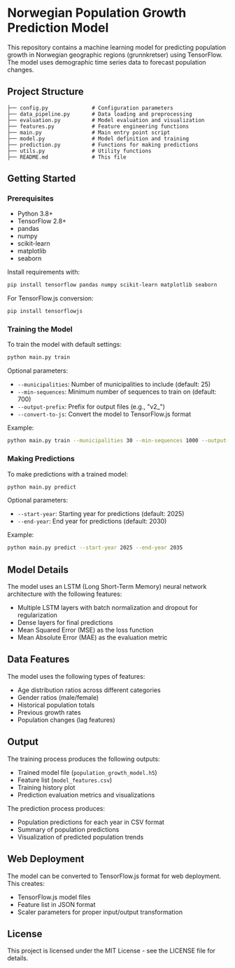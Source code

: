 # Norwegian Population Growth Prediction Model

This repository contains a machine learning model for predicting population growth in Norwegian geographic regions (grunnkretser) using TensorFlow. The model uses demographic time series data to forecast population changes.

## Project Structure

```
├── config.py              # Configuration parameters
├── data_pipeline.py       # Data loading and preprocessing
├── evaluation.py          # Model evaluation and visualization
├── features.py            # Feature engineering functions
├── main.py                # Main entry point script
├── model.py               # Model definition and training
├── prediction.py          # Functions for making predictions
├── utils.py               # Utility functions
├── README.md              # This file
```

## Getting Started

### Prerequisites

- Python 3.8+
- TensorFlow 2.8+
- pandas
- numpy
- scikit-learn
- matplotlib
- seaborn

Install requirements with:

```bash
pip install tensorflow pandas numpy scikit-learn matplotlib seaborn
```

For TensorFlow.js conversion:

```bash
pip install tensorflowjs
```

### Training the Model

To train the model with default settings:

```bash
python main.py train
```

Optional parameters:

- `--municipalities`: Number of municipalities to include (default: 25)
- `--min-sequences`: Minimum number of sequences to train on (default: 700)
- `--output-prefix`: Prefix for output files (e.g., "v2_")
- `--convert-to-js`: Convert the model to TensorFlow.js format

Example:

```bash
python main.py train --municipalities 30 --min-sequences 1000 --output-prefix "v2_" --convert-to-js
```

### Making Predictions

To make predictions with a trained model:

```bash
python main.py predict
```

Optional parameters:

- `--start-year`: Starting year for predictions (default: 2025)
- `--end-year`: End year for predictions (default: 2030)

Example:

```bash
python main.py predict --start-year 2025 --end-year 2035
```

## Model Details

The model uses an LSTM (Long Short-Term Memory) neural network architecture with the following features:

- Multiple LSTM layers with batch normalization and dropout for regularization
- Dense layers for final predictions
- Mean Squared Error (MSE) as the loss function
- Mean Absolute Error (MAE) as the evaluation metric

## Data Features

The model uses the following types of features:

- Age distribution ratios across different categories
- Gender ratios (male/female)
- Historical population totals
- Previous growth rates
- Population changes (lag features)

## Output

The training process produces the following outputs:

- Trained model file (`population_growth_model.h5`)
- Feature list (`model_features.csv`)
- Training history plot
- Prediction evaluation metrics and visualizations

The prediction process produces:

- Population predictions for each year in CSV format
- Summary of population predictions
- Visualization of predicted population trends

## Web Deployment

The model can be converted to TensorFlow.js format for web deployment. This creates:

- TensorFlow.js model files
- Feature list in JSON format
- Scaler parameters for proper input/output transformation

## License

This project is licensed under the MIT License - see the LICENSE file for details.